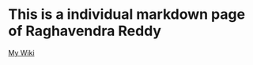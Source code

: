 # This is a individual markdown page of Raghavendra Reddy

[My Wiki](https://github.com/reddy-raghavendra/Sec02-01-spark-java/wiki/Raghavendra-Reddy)
